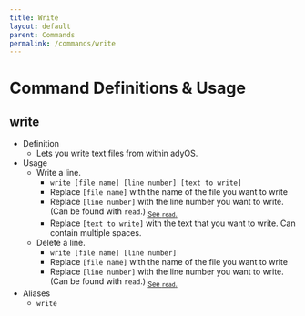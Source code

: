 ```yaml
---
title: Write
layout: default
parent: Commands
permalink: /commands/write
---
```


# Command Definitions & Usage

## write

- Definition
  - Lets you write text files from within adyOS.
- Usage
  - Write a line.
    - `write [file name] [line number] [text to write]`
    - Replace `[file name]` with the name of the file you want to write
    - Replace `[line number]` with the line number you want to write. (Can be found with `read`.) <sub>[See `read`.](https://docs.ady.best/commands/read)</sub>
    - Replace `[text to write]` with the text that you want to write. Can contain multiple spaces.
  - Delete a line.
    - `write [file name] [line number]`
    - Replace `[file name]` with the name of the file you want to write
    - Replace `[line number]` with the line number you want to write. (Can be found with `read`.) <sub>[See `read`.](https://docs.ady.best/commands/read)</sub>
- Aliases
  - `write`
